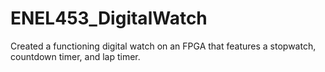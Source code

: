 # ENEL453_DigitalWatch
Created a functioning digital watch on an FPGA that features a stopwatch, countdown timer, and lap timer.
